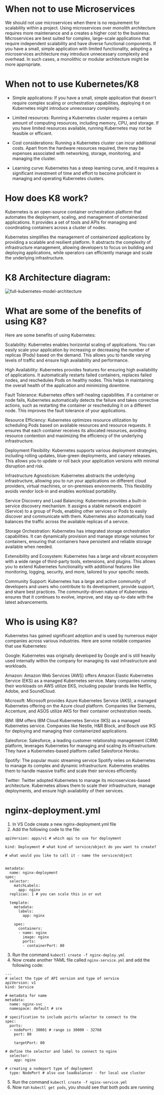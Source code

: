 #
# When not to use Microservices

We should not use microservices when there is no requirement for scalability within a project. Using microservices over monolith architecture requires more maintenance and a creates a higher cost to the business. Microservices are best suited for complex, large-scale applications that require independent scalability and have diverse functional components. If you have a small, simple application with limited functionality, adopting a microservices architecture may introduce unnecessary complexity and overhead. In such cases, a monolithic or modular architecture might be more appropriate.

#
# When not to use Kubernetes/K8

- Simple applications: If you have a small, simple application that doesn't require complex scaling or orchestration capabilities, deploying it on Kubernetes might introduce unnecessary complexity.

- Limited resources: Running a Kubernetes cluster requires a certain amount of computing resources, including memory, CPU, and storage. If you have limited resources available, running Kubernetes may not be feasible or efficient. 

- Cost considerations: Running a Kubernetes cluster can incur additional costs. Apart from the hardware resources required, there may be expenses associated with networking, storage, monitoring, and managing the cluster.

- Learning curve: Kubernetes has a steep learning curve, and it requires a significant investment of time and effort to become proficient in managing and operating Kubernetes clusters. 

#
# How does K8 work?

Kubernetes is an open-source container orchestration platform that automates the deployment, scaling, and management of containerized applications. It provides a set of tools and APIs for managing and coordinating containers across a cluster of nodes.

Kubernetes simplifies the management of containerized applications by providing a scalable and resilient platform. It abstracts the complexity of infrastructure management, allowing developers to focus on building and deploying applications, while operators can efficiently manage and scale the underlying infrastructure.

#
# K8 Architecture diagram:
![full-kubernetes-model-architecture](https://github.com/JakeGillatt/Kubernetes/assets/129315605/76e169b1-2147-4cd8-b880-823eb94ac85b)

#
# What are some of the benefits of using K8?

Here are some benefits of using Kubernetes:

Scalability: Kubernetes enables horizontal scaling of applications. You can easily scale your application by increasing or decreasing the number of replicas (Pods) based on the demand. This allows you to handle varying levels of traffic and ensure high availability and performance.

High Availability: Kubernetes provides features for ensuring high availability of applications. It automatically restarts failed containers, replaces failed nodes, and reschedules Pods on healthy nodes. This helps in maintaining the overall health of the application and minimizing downtime.

Fault Tolerance: Kubernetes offers self-healing capabilities. If a container or node fails, Kubernetes automatically detects the failure and takes corrective actions, such as restarting the container or rescheduling it on a different node. This improves the fault tolerance of your applications.

Resource Efficiency: Kubernetes optimizes resource utilization by scheduling Pods based on available resources and resource requests. It ensures that each container receives its allocated resources, avoiding resource contention and maximizing the efficiency of the underlying infrastructure.

Deployment Flexibility: Kubernetes supports various deployment strategies, including rolling updates, blue-green deployments, and canary releases. This allows you to update or roll back your application versions with minimal disruption and risk.

Infrastructure Agnosticism: Kubernetes abstracts the underlying infrastructure, allowing you to run your applications on different cloud providers, virtual machines, or on-premises environments. This flexibility avoids vendor lock-in and enables workload portability.

Service Discovery and Load Balancing: Kubernetes provides a built-in service discovery mechanism. It assigns a stable network endpoint (Service) to a group of Pods, enabling other services or Pods to easily discover and communicate with them. Kubernetes also automatically load balances the traffic across the available replicas of a service.

Storage Orchestration: Kubernetes has integrated storage orchestration capabilities. It can dynamically provision and manage storage volumes for containers, ensuring that containers have persistent and reliable storage available when needed.

Extensibility and Ecosystem: Kubernetes has a large and vibrant ecosystem with a wide range of third-party tools, extensions, and plugins. This allows you to extend Kubernetes functionality with additional features like monitoring, logging, security, and more, tailored to your specific needs.

Community Support: Kubernetes has a large and active community of developers and users who contribute to its development, provide support, and share best practices. The community-driven nature of Kubernetes ensures that it continues to evolve, improve, and stay up-to-date with the latest advancements.

#
# Who is using K8?

Kubernetes has gained significant adoption and is used by numerous major companies across various industries. Here are some notable companies that use Kubernetes:

Google: Kubernetes was originally developed by Google and is still heavily used internally within the company for managing its vast infrastructure and workloads.

Amazon: Amazon Web Services (AWS) offers Amazon Elastic Kubernetes Service (EKS) as a managed Kubernetes service. Many companies running their workloads on AWS utilize EKS, including popular brands like Netflix, Adobe, and SoundCloud.

Microsoft: Microsoft provides Azure Kubernetes Service (AKS), a managed Kubernetes offering on the Azure cloud platform. Companies like Siemens, Accenture, and ASOS utilize AKS for their container orchestration needs.

IBM: IBM offers IBM Cloud Kubernetes Service (IKS) as a managed Kubernetes service. Companies like Nestle, H&R Block, and Bosch use IKS for deploying and managing their containerized applications.

Salesforce: Salesforce, a leading customer relationship management (CRM) platform, leverages Kubernetes for managing and scaling its infrastructure. They have a Kubernetes-based platform called Salesforce Heroku.

Spotify: The popular music streaming service Spotify relies on Kubernetes to manage its complex and dynamic infrastructure. Kubernetes enables them to handle massive traffic and scale their services efficiently.

Twitter: Twitter adopted Kubernetes to manage its microservices-based architecture. Kubernetes allows them to scale their infrastructure, manage deployments, and ensure high availability of their services.

#
# nginx-deployment.yml

1. In VS Code create a new nginx-deployment.yml file
2. Add the following code to the file:
```
apiVersion: apps/v1 # which api to use for deployment

kind: Deployment # what kind of service/object do you want to create?

# what would you like to call it - name the service/object


metadata:
  name: nginx-deployment
spec:
  selector: 
    matchLabels:
      app: nginx
  replicas: 1 # you can scale this in or out

  template:
    metadata:
      labels:
        app: nginx
    
    spec: 
      containers:
      - name: nginx
        image: nginx
        ports:
        - containerPort: 80
```
3. Run the command `kubectl create -f nginx-deploy.yml`
4. Now create another YAML file called `nginx-service.yml` and add the following code:
```
---
# select the type of API version and type of service
apiVersion: v1
kind: Service

# metadata for name
metadata:
  name: nginx-svc
  namespace: default # sre

# specification to include poirts selector to connect to the
spec: 
  ports:
  - nodePort: 30001 # range is 30000 - 32768
    port: 80

    targetPort: 80

# define the selector and label to connect to nginx
  selector:
    app: nginx

# creating a nodeport type of deployment
  type: NodePort # also use loadbalancer - for local use cluster
```
5. Run the command `kubectl create -f nginx-service.yml`
5. Now run `kubectl get pods`, you should see that both pods are running

#
# 
